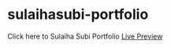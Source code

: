 # sulaihasubi-portfolio
Click here to Sulaiha Subi Portfolio [Live Preview](https://sulaihasubi.github.io/)

